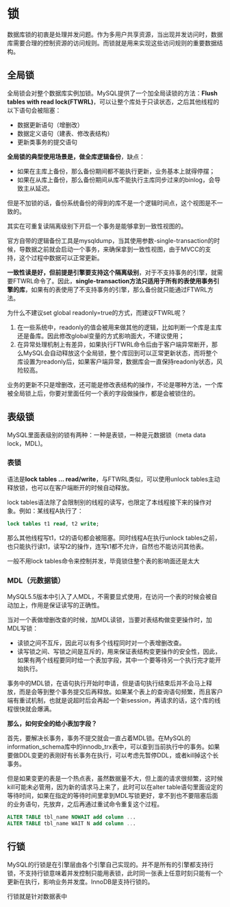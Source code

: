 # 锁

数据库锁的初衷是处理并发问题。作为多用户共享资源，当出现并发访问时，数据库需要合理的控制资源的访问规则。而锁就是用来实现这些访问规则的重要数据结构。

## 全局锁

全局锁会对整个数据库实例加锁。MySQL提供了一个加全局读锁的方法：**Flush tables with read lock(FTWRL)**，可以让整个库处于只读状态，之后其他线程的以下语句会被阻塞：

- 数据更新语句（增删改）
- 数据定义语句（建表、修改表结构）
- 更新类事务的提交语句

**全局锁的典型使用场景是，做全库逻辑备份**，缺点：

- 如果在主库上备份，那么备份期间都不能执行更新，业务基本上就得停摆；
- 如果在从库上备份，那么备份期间从库不能执行主库同步过来的binlog，会导致主从延迟。

但是不加锁的话，备份系统备份的得到的库不是一个逻辑时间点，这个视图是不一致的。

其实在可重复读隔离级别下开启一个事务是能够拿到一致性视图的。

官方自带的逻辑备份工具是mysqldump，当其使用参数-single-transaction的时候，导数据之前就会启动一个事务，来确保拿到一致性视图，由于MVCC的支持，这个过程中数据可以正常更新。

**一致性读是好，但前提是引擎要支持这个隔离级别**，对于不支持事务的引擎，就需要FTWRL命令了。因此，**single-transaction方法只适用于所有的表使用事务引擎的库**，如果有的表使用了不支持事务的引擎，那么备份就只能通过FTWRL方法。

为什么不建议set global readonly=true的方式，而建议FTWRL呢？

1. 在一些系统中，readonly的值会被用来做其他的逻辑，比如判断一个库是主库还是备库。因此修改global变量的方式影响面大，不建议使用；
2. 在异常处理机制上有差异，如果执行FTWRL命令后由于客户端异常断开，那么MySQL会自动释放这个全局锁，整个库回到可以正常更新状态，而将整个库设置为readonly后，如果客户端异常，数据库会一直保持readonly状态，风险较高。

业务的更新不只是增删改，还可能是修改表结构的操作，不论是哪种方法，一个库被全局锁上后，你要对里面任何一个表的字段做操作，都是会被锁住的。

## 表级锁

MySQL里面表级别的锁有两种：一种是表锁，一种是元数据锁（meta data lock，MDL)。

### 表锁

语法是**lock tables ... read/write**，与FTWRL类似，可以使用unlock tables主动释放锁，也可以在客户端断开的时候自动释放。

lock tables语法除了会限制别的线程的读写，也限定了本线程接下来的操作对象。例如：某线程A执行了：

```sql
lock tables t1 read, t2 write;
```
那么其他线程写t1，t2的语句都会被阻塞。同时线程A在执行unlock tables之前，也只能执行读t1，读写t2的操作，连写t1都不允许，自然也不能访问其他表。

一般不用lock tables命令来控制并发，毕竟锁住整个表的影响面还是太大

### MDL（元数据锁）

MySQL5.5版本中引入了人MDL，不需要显式使用，在访问一个表的时候会被自动加上，作用是保证读写的正确性。

当对一个表做增删改查的时候，加MDL读锁，当要对表结构做变更操作时，加MDL写锁：

- 读锁之间不互斥，因此可以有多个线程同时对一个表增删改查。
- 读写锁之间、写锁之间是互斥的，用来保证表结构变更操作的安全性，因此，如果有两个线程要同时给一个表加字段，其中一个要等待另一个执行完才能开始执行。

事务中的MDL锁，在语句执行开始时申请，但是语句执行结束后并不会马上释放，而是会等到整个事务提交后再释放。如果某个表上的查询语句频繁，而且客户端有重试机制，也就是说超时后会再起一个新session，再请求的话，这个库的线程很快就会爆满。

**那么，如何安全的给小表加字段？**

首先，要解决长事务，事务不提交就会一直占着MDL锁。在MySQL的information_schema库中的innodb_trx表中，可以查到当前执行中的事务。如果要做DDL变更的表刚好有长事务在执行，可以考虑先暂停DDL，或者kill掉这个长事务。

但是如果变更的表是一个热点表，虽然数据量不大，但上面的请求很频繁，这时候kill可能未必管用，因为新的请求马上来了，此时可以在alter table语句里面设定的等待时间，如果在指定的等待时间里拿到MDL写锁更好，拿不到也不要阻塞后面的业务语句，先放弃，之后再通过重试命令重复这个过程。

```sql
ALTER TABLE tbl_name NOWAIT add column ...
ALTER TABLE tbl_name WAIT N add column ...
```

## 行锁

MySQL的行锁是在引擎层由各个引擎自己实现的。并不是所有的引擎都支持行锁，不支持行锁意味着并发控制只能用表锁，此时同一张表上任意时刻只能有一个更新在执行，影响业务并发度。InnoDB是支持行锁的。

行锁就是针对数据表中